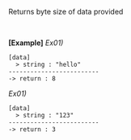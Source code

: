 Returns byte size of data provided

<br/>

**[Example]**
*Ex01)*
```
[data]
  > string : "hello"
-------------------------
-> return : 8
```
*Ex01)*
```
[data]
  > string : "123"
-------------------------
-> return : 3
```
